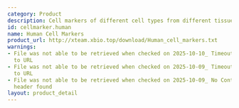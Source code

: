 ```yaml
---
category: Product
description: Cell markers of different cell types from different tissues in human
id: cellmarker.human
name: Human Cell Markers
product_url: http://xteam.xbio.top/download/Human_cell_markers.txt
warnings:
- File was not able to be retrieved when checked on 2025-10-10_ Timeout connecting
  to URL
- File was not able to be retrieved when checked on 2025-10-09_ Timeout connecting
  to URL
- File was not able to be retrieved when checked on 2025-10-09_ No Content-Length
  header found
layout: product_detail
---
```

